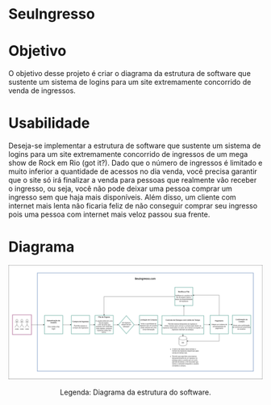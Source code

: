 # SeuIngresso

# Objetivo 

O objetivo desse projeto é criar o diagrama da estrutura de software que sustente um sistema de logins para um site extremamente concorrido de venda de ingressos.

# Usabilidade

Deseja-se implementar a estrutura de software que sustente um sistema de logins para um site extremamente concorrido de ingressos de um mega show de Rock em Rio (got it?). Dado que o número de ingressos é limitado e muito inferior a quantidade de acessos no dia venda, você precisa garantir que o site só irá finalizar a venda para pessoas que realmente vão receber o ingresso, ou seja, você não pode deixar uma pessoa comprar um ingresso sem que haja mais disponíveis. Além disso, um cliente com internet mais lenta não ficaria feliz de não conseguir comprar seu ingresso pois uma pessoa com internet mais veloz passou sua frente. 

# Diagrama

<div align="center">
  <img src="src/assets/images/diagrama_software_seu_ingresso.png" alt="Diagrama de Software" />
  <p>Legenda: Diagrama da estrutura do software.</p>
</div>
